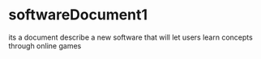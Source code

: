 # softwareDocument1
its a document describe a new software that will let users learn concepts through online games 

